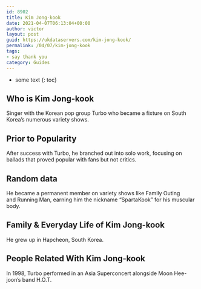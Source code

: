 ```yaml
---
id: 8902
title: Kim Jong-kook
date: 2021-04-07T06:13:04+00:00
author: victor
layout: post
guid: https://ukdataservers.com/kim-jong-kook/
permalink: /04/07/kim-jong-kook
tags:
- say thank you
category: Guides
---
```


* some text
{: toc}


## Who is Kim Jong-kook



Singer with the Korean pop group Turbo who became a fixture on South Korea&#8217;s numerous variety shows.

                
                
                
## Prior to Popularity



After success with Turbo, he branched out into solo work, focusing on ballads that proved popular with fans but not critics.

                
                
                
## Random data



He became a permanent member on variety shows like Family Outing and Running Man, earning him the nickname &#8220;SpartaKook&#8221; for his muscular body.

                
                
                
## Family & Everyday Life of Kim Jong-kook



He grew up in Hapcheon, South Korea.

                
                
                
## People Related With Kim Jong-kook



In 1998, Turbo performed in an Asia Superconcert alongside Moon Hee-joon&#8217;s band H.O.T.

                
              
            
          
          
          